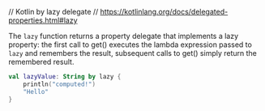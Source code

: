 // Kotlin by lazy delegate
// https://kotlinlang.org/docs/delegated-properties.html#lazy

The `lazy` function returns a property delegate that implements a lazy property: the first call to get() executes the 
lambda expression passed to `lazy` and remembers the result, subsequent calls to get() simply return the 
remembered result.

```kotlin
val lazyValue: String by lazy {
    println("computed!")
    "Hello"
}
```
